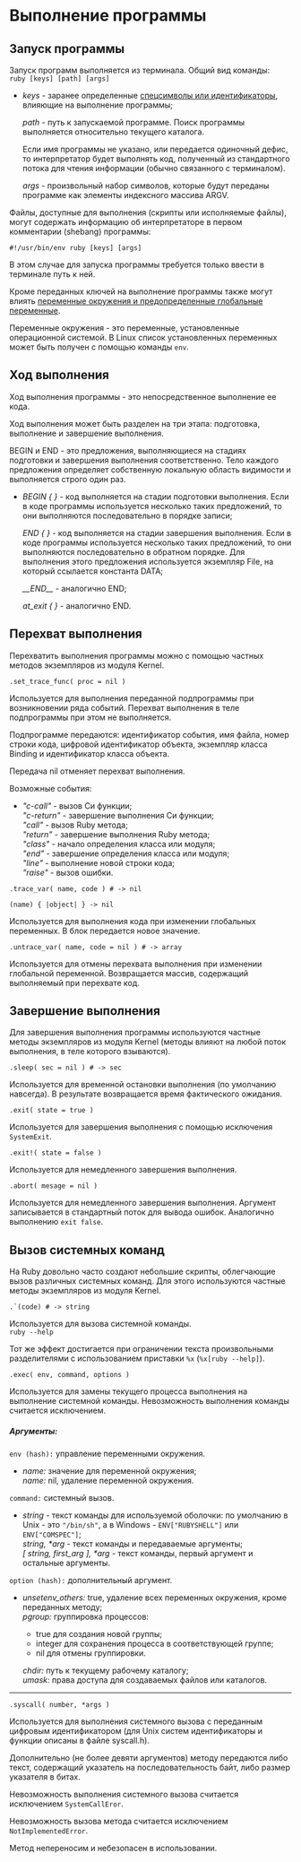 # Выполнение программы

## Запуск программы

Запуск программ выполняется из терминала. Общий вид команды:  
`ruby [keys] [path] [args]`

+ _keys_ - заранее определенные [спецсимволы или идентификаторы](appbin), влияющие на выполнение программы;  

  _path_ - путь к запускаемой программе. Поиск программы выполняется относительно текущего каталога.

  Если имя программы не указано, или передается одиночный дефис, то интерпретатор будет выполнять код, полученный из стандартного потока для чтения информации (обычно связанного с терминалом).  

  _args_ - произвольный набор символов, которые будут переданы программе как элементы индексного массива ARGV.

Файлы, доступные для выполнения (скрипты или исполняемые файлы), могут содержать информацию об интерпретаторе в первом комментарии (shebang) программы:

`#!/usr/bin/env ruby [keys] [args]`

В этом случае для запуска программы требуется только ввести в терминале путь к ней.

Кроме переданных ключей на выполнение программы также могут влиять [переменные окружения и предопределенные глобальные переменные](appbin).

Переменные окружения - это переменные, установленные операционной системой. В Linux список установленных переменных может быть получен с помощью команды `env`.

## Ход выполнения

Ход выполнения программы - это непосредственное выполнение ее кода.

Ход выполнения может быть разделен на три этапа: подготовка, выполнение и завершение выполнения.

BEGIN и END - это предложения, выполняющиеся на стадиях подготовки и завершения выполнения соответственно. Тело каждого предложения определяет собственную локальную область видимости и выполняется строго один раз.

+ _BEGIN { }_ - код выполняется на стадии подготовки выполнения. Если в коде программы используется несколько таких предложений, то они выполняются последовательно в порядке записи;  

  _END { }_ - код выполняется на стадии завершения выполнения. Если в коде программы используется несколько таких предложений, то они выполняются последовательно в обратном порядке. Для выполнения этого предложения используется экземпляр File, на который ссылается константа DATA;  

  *\_\_END\_\_* - аналогично END;

  *at_exit { }* - аналогично END.

## Перехват выполнения

Перехватить выполнения программы можно с помощью частных методов экземпляров из модуля Kernel.

`.set_trace_func( proc = nil )`

Используется для выполнения переданной подпрограммы при возникновении ряда событий. Перехват выполнения в теле подпрограммы при этом не выполняется.

Подпрограмме передаются: идентификатор события, имя файла, номер строки кода, цифровой идентификатор объекта, экземпляр класса Binding и идентификатор класса объекта.

Передача nil отменяет перехват выполнения.

Возможные события:
+ _"c-call"_ - вызов Си функции;  
  _"c-return"_ - завершение выполнения Си функции;  
  _"call"_ - вызов Ruby метода;  
  _"return"_ - завершение выполнения Ruby метода;  
  _"class"_ - начало определения класса или модуля;  
  _"end"_ - завершение определения класса или модуля;  
  _"line"_ - выполнение новой строки кода;  
  _"raise"_ - вызов ошибки.

`.trace_var( name, code ) # -> nil`

`(name) { |object| } -> nil`

Используется для выполнения кода при изменении глобальных переменных. В блок передается новое значение.

`.untrace_var( name, code = nil ) # -> array`

Используется для отмены перехвата выполнения при изменении глобальной переменной. Возвращается массив, содержащий выполняемый при перехвате код.

## Завершение выполнения

Для завершения выполнения программы используются частные методы экземпляров из модуля Kernel (методы влияют на любой поток выполнения, в теле которого взываются).

`.sleep( sec = nil ) # -> sec`

Используется для временной остановки выполнения (по умолчанию навсегда). В результате возвращается время фактического ожидания.

`.exit( state = true )`

Используется для завершения выполнения с помощью исключения `SystemExit`.

`.exit!( state = false )`

Используется для немедленного завершения выполнения.

`.abort( mesage = nil )`

Используется для немедленного завершения выполнения. Аргумент записывается в стандартный поток для вывода ошибок. Аналогично выполнению `exit false`.

## Вызов системных команд

На Ruby довольно часто создают небольшие скрипты, облегчающие вызов различных системных команд. Для этого используются частные методы экземпляров из модуля Kernel.

``.`(code) # -> string``

Используется для вызова системной команды.  
`ruby --help`

Тот же эффект достигается при ограничении текста произвольными разделителями с использованием приставки `%x` (`%x[ruby --help]`).

`.exec( env, command, options )`

Используется для замены текущего процесса выполнения на выполнение системной команды. Невозможность выполнения команды считается исключением.

##### Аргументы:

`env (hash):` управление переменными окружения.

+ _name:_ значение для переменной окружения;  
  _name:_ nil, удаление переменной окружения.

`command:` системный вызов.

+ _string_ - текст команды для используемой оболочки: по умолчанию в Unix - это `"/bin/sh"`, а в Windows - `ENV["RUBYSHELL"]` или `ENV["COMSPEC"]`;  
  _string, *arg_ - текст команды и передаваемые аргументы;  
  _[ string, first_arg ], *arg_ - текст команды, первый аргумент и остальные аргументы.

`option (hash):` дополнительный аргумент.

+ _unsetenv_others:_ true, удаление всех переменных окружения, кроме переданных методу;  
  _pgroup:_ группировка процессов:
    * true для создания новой группы;
    * integer для сохранения процесса в соответствующей группе;
    * nil для отмены группировки.

  _chdir:_ путь к текущему рабочему каталогу;  
  _umask:_ права доступа для создаваемых файлов или каталогов.

*****

`.syscall( number, *args )`

Используется для выполнения системного вызова с переданным цифровым идентификатором (для Unix систем идентификаторы и функции описаны в файле syscall.h).

Дополнительно (не более девяти аргументов) методу передаются либо текст, содержащий указатель на последовательность байт, либо размер указателя в битах.

Невозможность выполнения системного вызова считается исключением `SystemCallEror`.

Невозможность вызова метода считается исключением `NotImplementedError`.

Метод непереносим и небезопасен в использовании.